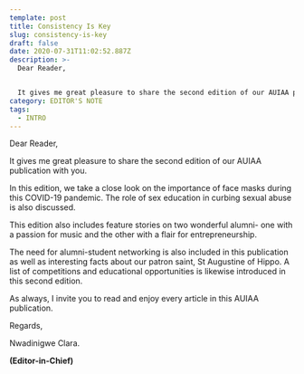 ```yaml
---
template: post
title: Consistency Is Key
slug: consistency-is-key
draft: false
date: 2020-07-31T11:02:52.887Z
description: >-
  Dear Reader, 


  It gives me great pleasure to share the second edition of our AUIAA publication...
category: EDITOR'S NOTE
tags:
  - INTRO
---
```

Dear Reader, 

It gives me great pleasure to share the second edition of our AUIAA publication with you. 

In this edition, we take a close look on the importance of face masks during this COVID-19 pandemic. The role of sex education in curbing sexual abuse is also discussed. 

This edition also includes feature stories on two wonderful alumni- one with a passion for music and the other with a flair for entrepreneurship. 

The need for alumni-student networking is also included in this publication as well as interesting facts about our patron saint, St Augustine of Hippo. A list of competitions and educational opportunities is likewise introduced in this second edition.

As always, I invite you to read and enjoy every article in this AUIAA publication.  

Regards, 

Nwadinigwe Clara.

**(Editor-in-Chief)**
